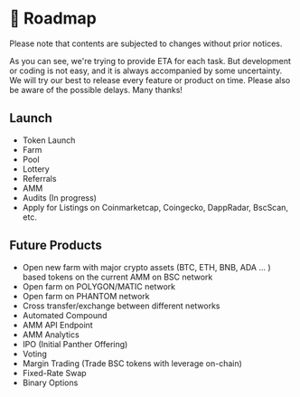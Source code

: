 # 🎯 Roadmap

Please note that contents are subjected to changes without prior notices.

As you can see, we're trying to provide ETA for each task. But development or coding is not easy, and it is always accompanied by some uncertainty. We will try our best to release every feature or product on time. Please also be aware of the possible delays. Many thanks!

## Launch <a id="launch"></a>

* Token Launch
* Farm
* Pool
* Lottery
* Referrals
* AMM
* Audits \(In progress\)
* Apply for Listings on Coinmarketcap, Coingecko, DappRadar, BscScan, etc.

## Future Products <a id="other-products"></a>

* Open new farm with major crypto assets \(BTC, ETH, BNB, ADA ... \) based tokens on the current AMM on BSC network
* Open farm on POLYGON/MATIC network
* Open farm on PHANTOM  network
* Cross transfer/exchange between different networks
* Automated Compound
* AMM API Endpoint
* AMM Analytics
* IPO \(Initial Panther Offering\)
* Voting
* Margin Trading \(Trade BSC tokens with leverage on-chain\)
* Fixed-Rate Swap
* Binary Options

​

